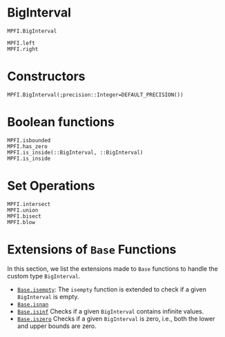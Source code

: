 
# BigInterval

```@docs
MPFI.BigInterval
```  
```@docs
MPFI.left
MPFI.right
```
# Constructors
```@docs
MPFI.BigInterval(;precision::Integer=DEFAULT_PRECISION())
``` 


# Boolean functions

```@docs
MPFI.isbounded
MPFI.has_zero
MPFI.is_inside(::BigInterval, ::BigInterval)
MPFI.is_inside
``` 


# Set Operations

```@docs
MPFI.intersect
MPFI.union
MPFI.bisect
MPFI.blow
``` 

# Extensions of `Base` Functions

In this section, we list the extensions made to `Base` functions to handle the custom type `BigInterval`.

- [`Base.isempty`](https://docs.julialang.org/en/v1/base/collections/#Base.isempty): The `isempty` function is extended to check if a given `BigInterval` is empty.
- [`Base.isnan`](https://docs.julialang.org/en/v1/base/numbers/#Base.isnan)
- [`Base.isinf`](https://docs.julialang.org/en/v1/base/numbers/#Base.isinf) Checks if a given `BigInterval` contains infinite values.
- [`Base.iszero`](https://docs.julialang.org/en/v1/base/numbers/#Base.iszero) Checks if a given `BigInterval` is zero, i.e., both the lower and upper bounds are zero.

